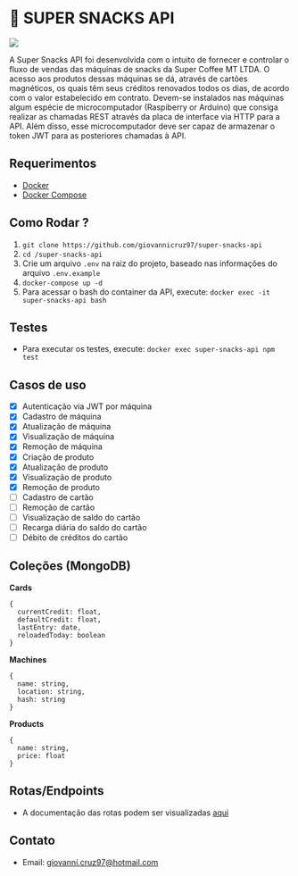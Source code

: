 # :cookie: SUPER SNACKS API

![](https://media.giphy.com/media/xT5LMW6nbTu8pUHZgA/giphy.gif)

A Super Snacks API foi desenvolvida com o intuito de fornecer e controlar o fluxo de vendas das máquinas de snacks da Super Coffee MT LTDA. O acesso aos produtos dessas máquinas se dá, através de cartões magnéticos, os quais têm seus créditos renovados todos os dias, de acordo com o valor estabelecido em contrato. Devem-se instalados nas máquinas algum espécie de microcomputador (Raspiberry or Arduino) que consiga realizar as chamadas REST através da placa de interface via HTTP para a API. Além disso, esse microcomputador deve ser capaz de armazenar o token JWT para as posteriores chamadas à API.

## Requerimentos

- [Docker](https://docs.docker.com/install/)
- [Docker Compose](https://docs.docker.com/compose/install/)

## Como Rodar ?

1. `git clone https://github.com/giovannicruz97/super-snacks-api`
2. `cd /super-snacks-api`
3. Crie um arquivo `.env` na raiz do projeto, baseado nas informações do arquivo `.env.example`
4. `docker-compose up -d`
5. Para acessar o bash do container da API, execute: `docker exec -it super-snacks-api bash`

## Testes

- Para executar os testes, execute: `docker exec super-snacks-api npm test`

## Casos de uso

- [x] Autenticação via JWT por máquina
- [x] Cadastro de máquina
- [x] Atualização de máquina
- [x] Visualização de máquina
- [x] Remoção de máquina
- [x] Criação de produto
- [x] Atualização de produto
- [x] Visualização de produto
- [x] Remoção de produto
- [ ] Cadastro de cartão
- [ ] Remoção de cartão
- [ ] Visualização de saldo do cartão
- [ ] Recarga diária do saldo do cartão
- [ ] Débito de créditos do cartão

## Coleções (MongoDB)

**Cards**

```
{
  currentCredit: float,
  defaultCredit: float,
  lastEntry: date,
  reloadedToday: boolean
}
```

**Machines**

```
{
  name: string,
  location: string,
  hash: string
}
```

**Products**

```
{
  name: string,
  price: float
}
```

## Rotas/Endpoints

- A documentação das rotas podem ser visualizadas [aqui]('#')

## Contato

- Email: giovanni.cruz97@hotmail.com
